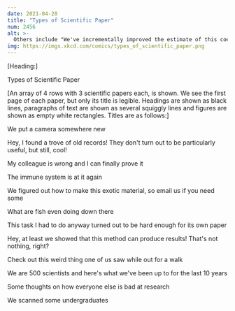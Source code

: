 ```yaml
---
date: 2021-04-28
title: "Types of Scientific Paper"
num: 2456
alt: >-
  Others include "We've incrementally improved the estimate of this coefficient," "Maybe all these categories are wrong," and "We found a way to make student volunteers worse at tasks."
img: https://imgs.xkcd.com/comics/types_of_scientific_paper.png
---
```

[Heading:]

Types of Scientific Paper

[An array of 4 rows with 3 scientific papers each, is shown. We see the first page of each paper, but only its title is legible. Headings are shown as black lines, paragraphs of text are shown as several squiggly lines and figures are shown as empty white rectangles. Titles are as follows:]

We put a camera somewhere new

Hey, I found a trove of old records! They don't turn out to be particularly useful, but still, cool!

My colleague is wrong and I can finally prove it

The immune system is at it again

We figured out how to make this exotic material, so email us if you need some

What are fish even doing down there

This task I had to do anyway turned out to be hard enough for its own paper

Hey, at least we showed that this method can produce results! That's not nothing, right?

Check out this weird thing one of us saw while out for a walk

We are 500 scientists and here's what we've been up to for the last 10 years

Some thoughts on how everyone else is bad at research

We scanned some undergraduates